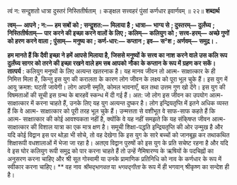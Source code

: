  

त्वं न: सन्दॢशतो धात्रा दुस्तरं निस्तितीर्षताम् । कङ्क्षल सत्त्वहरं पुंसां कर्णधार इवार्णवम् ॥ २२॥ **शब्दार्थ** 

**त्वम्—** **आपने** **; न:—** **हम सबों को** **; सन्दॢशत:—** **मिलाया है** **; धात्रा—** **भाग्य से** **; दुस्तरम्—** **दुर्लंघ्य** **; निस्तितीर्षताम्—** **पार** **करने की इच्छा करने वालों के लिए** **; कलिम्—** **कलियुग को** **; सत्त्व-हरम्—** **अच्छे गुणों को हरण करने वाला** **; पुंसाम्—** **मनुष्य का** **; कर्ण-धार:—** **कप्तान** **; इव—** **स²श** **; अर्णवम्—** **समुद्र।** **.** 

**हम मानते हैं कि दैवी इच्छा ने हमें आपसे मिलाया है, जिससे मनुष्यों के सत्त्व का नाश** **करने वाले उस कलि रूप दुर्लंघ्य सागर को तरने की इच्छा रखने वाले हम सब आपको** **नौका के कप्तान के रूप में ग्रहण कर सकें।** **तात्पर्य** : कलियुग मनुष्यों के लिए अत्यन्त खतरनाक है। यह मानव जीवन तो आत्म- साक्षात्कार के ही निमित्त मिला है, किन्तु इस युग की करालता के कारण लोग जीवन के लक्ष्य को पूरा भूल चुके हैं। इस युग में आयु क्रमश: घटती जायेगी। लोग अपनी स्मृति, कोमल भावनाएँ, बल तथा उत्तम गुण खो देंगे। इस युग की विषमताओं की सूची इस ग्रन्थ के बारहवें स्कन्ध में दी गई हैं। अत: जो लोग इस जीवन का उपयोग आत्म-साक्षात्कार में करना चाहते हैं, उनके लिए यह युग अत्यन्त दुष्कर है। लोग इन्द्रियतृप्ति में इतने अधिक व्यस्त हैं कि वे आत्म- साक्षात्कार को पूरी तरह भूल चुके हैं। उन्मत्तता से वशीभूत वे साफ-साफ कहते हैं कि आत्म- साक्षात्कार की कोई आवश्यकता नहीं है, क्योंकि वे यह नहीं समझते कि यह संकि्षप्त जीवन आत्म-साक्षात्कार की विशाल यात्रा का एक मात्र क्षण है। समूची शिक्षा-पद्धति इन्द्रियतृप्ति की ओर उन्मुख है और यदि कोई विद्वान इस पर थोड़ा भी सोचे, तो वह देखेगा कि इस युग के सारे बच्चों को जानबूझ कर तथाकथित शिक्षारूपी वधशालाओं में भेजा जा रहा है। अतएव विद्वान पुरुषों को इस युग के प्रति सचेष्ट रहना है और यदि वे इस घोर कलियुग रूपी समुद्र को पार करना चाहते हैं तो उन्हें नैमिषारण्य के ऋषियों के पदचिह्नों का अनुसरण करना चाहिए और श्री सूत गोस्वामी या उनके प्रामाणिक प्रतिनिधि को नाव के कर्णधार के रूप में स्वीकार करना चाहिए। ** वह नाव *श्रीमद्भागवत* या *भगवद्गीता* के रूप में ही भगवान् श्रीकृष्ण का सन्देश ही है। 